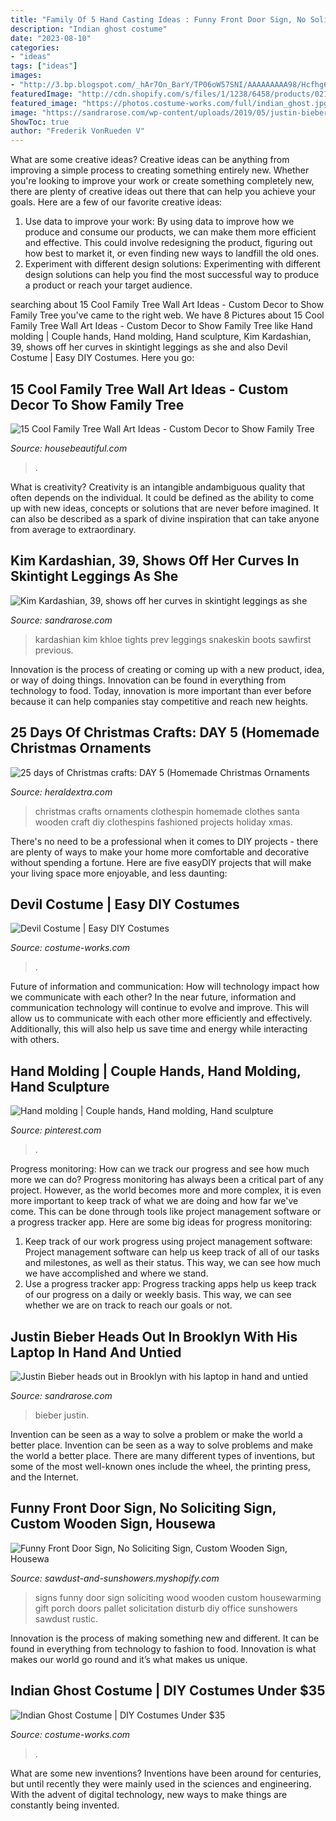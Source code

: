 ```yaml
---
title: "Family Of 5 Hand Casting Ideas : Funny Front Door Sign, No Soliciting Sign, Custom Wooden Sign, Housewa"
description: "Indian ghost costume"
date: "2023-08-10"
categories:
- "ideas"
tags: ["ideas"]
images:
- "http://3.bp.blogspot.com/_hAr7On_BarY/TP06oW57SNI/AAAAAAAAA98/Hcfhg6qtTf0/s1600/DSCN2969.JPG"
featuredImage: "http://cdn.shopify.com/s/files/1/1238/6458/products/021_08c5c076-bff0-4ce8-9a2d-f7364f86e88c_1024x1024.JPG?v=1468610190"
featured_image: "https://photos.costume-works.com/full/indian_ghost.jpg"
image: "https://sandrarose.com/wp-content/uploads/2019/05/justin-bieber-air-yeezy.jpg"
ShowToc: true
author: "Frederik VonRueden V"
---
```



What are some creative ideas?
Creative ideas can be anything from improving a simple process to creating something entirely new. Whether you're looking to improve your work or create something completely new, there are plenty of creative ideas out there that can help you achieve your goals. Here are a few of our favorite creative ideas: 
1. Use data to improve your work: By using data to improve how we produce and consume our products, we can make them more efficient and effective. This could involve redesigning the product, figuring out how best to market it, or even finding new ways to landfill the old ones. 
2. Experiment with different design solutions: Experimenting with different design solutions can help you find the most successful way to produce a product or reach your target audience.

	

		
searching about 15 Cool Family Tree Wall Art Ideas - Custom Decor to Show Family Tree you've came to the right web. We have 8 Pictures about 15 Cool Family Tree Wall Art Ideas - Custom Decor to Show Family Tree like Hand molding | Couple hands, Hand molding, Hand sculpture, Kim Kardashian, 39, shows off her curves in skintight leggings as she and also Devil Costume | Easy DIY Costumes. Here you go:
		
    
## 15 Cool Family Tree Wall Art Ideas - Custom Decor To Show Family Tree

<img loading=lazy src="https://hips.hearstapps.com/hmg-prod.s3.amazonaws.com/images/il-570xn-1510886525-cucb-1536280452.jpg?crop=1.00xw:0.752xh;0,0.132xh&amp;resize=480:*" onerror="this.onerror=null;this.src='https://tse2.mm.bing.net/th?id=OIP.np0w368VEgfJNhhCfB-hiQHaDt&amp;pid=15.1';" alt="15 Cool Family Tree Wall Art Ideas - Custom Decor to Show Family Tree">

_Source: housebeautiful.com_

>. 

	

What is creativity?
Creativity is an intangible andambiguous quality that often depends on the individual. It could be defined as the ability to come up with new ideas, concepts or solutions that are never before imagined. It can also be described as a spark of divine inspiration that can take anyone from average to extraordinary.

    
## Kim Kardashian, 39, Shows Off Her Curves In Skintight Leggings As She

<img loading=lazy src="http://sandrarose.com/wp-content/uploads/2019/01/kim-kardashian-snakeskin-boots.jpg" onerror="this.onerror=null;this.src='https://tse3.mm.bing.net/th?id=OIP.QiOkeTq3TuQUAwNP9Kvs7AHaLH&amp;pid=15.1';" alt="Kim Kardashian, 39, shows off her curves in skintight leggings as she">

_Source: sandrarose.com_

>kardashian kim khloe tights prev leggings snakeskin boots sawfirst previous. 

	

Innovation is the process of creating or coming up with a new product, idea, or way of doing things. Innovation can be found in everything from technology to food. Today, innovation is more important than ever before because it can help companies stay competitive and reach new heights.

    
## 25 Days Of Christmas Crafts: DAY 5 (Homemade Christmas Ornaments

<img loading=lazy src="http://3.bp.blogspot.com/_hAr7On_BarY/TP06oW57SNI/AAAAAAAAA98/Hcfhg6qtTf0/s1600/DSCN2969.JPG" onerror="this.onerror=null;this.src='https://tse4.mm.bing.net/th?id=OIP._aqqTv9iMzBLo4TeWdIUbQHaJ4&amp;pid=15.1';" alt="25 days of Christmas crafts: DAY 5 (Homemade Christmas Ornaments">

_Source: heraldextra.com_

>christmas crafts ornaments clothespin homemade clothes santa wooden craft diy clothespins fashioned projects holiday xmas. 

	

There's no need to be a professional when it comes to DIY projects - there are plenty of ways to make your home more comfortable and decorative without spending a fortune. Here are five easyDIY projects that will make your living space more enjoyable, and less daunting: 

    
## Devil Costume | Easy DIY Costumes

<img loading=lazy src="https://photos.costume-works.com/full/devil9.jpg" onerror="this.onerror=null;this.src='https://tse3.mm.bing.net/th?id=OIP.wEds4EVKmQhw-Tl9aE8NWAHaMa&amp;pid=15.1';" alt="Devil Costume | Easy DIY Costumes">

_Source: costume-works.com_

>. 

	

Future of information and communication: How will technology impact how we communicate with each other?
In the near future, information and communication technology will continue to evolve and improve. This will allow us to communicate with each other more efficiently and effectively. Additionally, this will also help us save time and energy while interacting with others.

    
## Hand Molding | Couple Hands, Hand Molding, Hand Sculpture

<img loading=lazy src="https://i.pinimg.com/736x/77/cb/48/77cb4812b127a4e79c080c8e7a8bb970.jpg" onerror="this.onerror=null;this.src='https://tse1.mm.bing.net/th?id=OIP.dwiW-v3P5j2-7JOnPJ5tQQHaJP&amp;pid=15.1';" alt="Hand molding | Couple hands, Hand molding, Hand sculpture">

_Source: pinterest.com_

>. 

	

Progress monitoring: How can we track our progress and see how much more we can do?
Progress monitoring has always been a critical part of any project. However, as the world becomes more and more complex, it is even more important to keep track of what we are doing and how far we've come. This can be done through tools like project management software or a progress tracker app. Here are some big ideas for progress monitoring: 
1. Keep track of our work progress using project management software: Project management software can help us keep track of all of our tasks and milestones, as well as their status. This way, we can see how much we have accomplished and where we stand. 
2. Use a progress tracker app: Progress tracking apps help us keep track of our progress on a daily or weekly basis. This way, we can see whether we are on track to reach our goals or not. 

    
## Justin Bieber Heads Out In Brooklyn With His Laptop In Hand And Untied

<img loading=lazy src="https://sandrarose.com/wp-content/uploads/2019/05/justin-bieber-air-yeezy.jpg" onerror="this.onerror=null;this.src='https://tse3.mm.bing.net/th?id=OIP.upoFkTUmv2P42AsKEpx9rAHaLG&amp;pid=15.1';" alt="Justin Bieber heads out in Brooklyn with his laptop in hand and untied">

_Source: sandrarose.com_

>bieber justin. 

	

Invention can be seen as a way to solve a problem or make the world a better place.
Invention can be seen as a way to solve problems and make the world a better place. There are many different types of inventions, but some of the most well-known ones include the wheel, the printing press, and the Internet.

    
## Funny Front Door Sign, No Soliciting Sign, Custom Wooden Sign, Housewa

<img loading=lazy src="http://cdn.shopify.com/s/files/1/1238/6458/products/021_08c5c076-bff0-4ce8-9a2d-f7364f86e88c_1024x1024.JPG?v=1468610190" onerror="this.onerror=null;this.src='https://tse2.mm.bing.net/th?id=OIP.VqWjxcmpg-qnZRFX-xPIegHaJ4&amp;pid=15.1';" alt="Funny Front Door Sign, No Soliciting Sign, Custom Wooden Sign, Housewa">

_Source: sawdust-and-sunshowers.myshopify.com_

>signs funny door sign soliciting wood wooden custom housewarming gift porch doors pallet solicitation disturb diy office sunshowers sawdust rustic. 

	

Innovation is the process of making something new and different. It can be found in everything from technology to fashion to food. Innovation is what makes our world go round and it’s what makes us unique.

    
## Indian Ghost Costume | DIY Costumes Under $35

<img loading=lazy src="https://photos.costume-works.com/full/indian_ghost.jpg" onerror="this.onerror=null;this.src='https://tse3.mm.bing.net/th?id=OIP.Xi0yaosRCZLLJl8m7-qH9wHaMN&amp;pid=15.1';" alt="Indian Ghost Costume | DIY Costumes Under $35">

_Source: costume-works.com_

>. 

	

What are some new inventions?
Inventions have been around for centuries, but until recently they were mainly used in the sciences and engineering. With the advent of digital technology, new ways to make things are constantly being invented.

